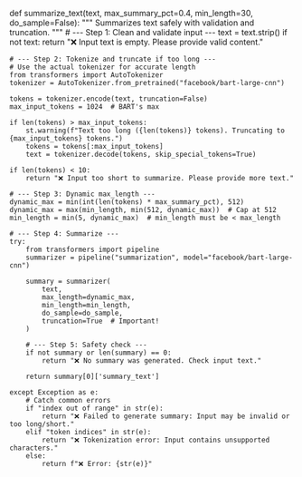 def summarize_text(text, max_summary_pct=0.4, min_length=30, do_sample=False):
    """
    Summarizes text safely with validation and truncation.
    """
    # --- Step 1: Clean and validate input ---
    text = text.strip()
    if not text:
        return "❌ Input text is empty. Please provide valid content."

    # --- Step 2: Tokenize and truncate if too long ---
    # Use the actual tokenizer for accurate length
    from transformers import AutoTokenizer
    tokenizer = AutoTokenizer.from_pretrained("facebook/bart-large-cnn")

    tokens = tokenizer.encode(text, truncation=False)
    max_input_tokens = 1024  # BART's max

    if len(tokens) > max_input_tokens:
        st.warning(f"Text too long ({len(tokens)} tokens). Truncating to {max_input_tokens} tokens.")
        tokens = tokens[:max_input_tokens]
        text = tokenizer.decode(tokens, skip_special_tokens=True)

    if len(tokens) < 10:
        return "❌ Input too short to summarize. Please provide more text."

    # --- Step 3: Dynamic max_length ---
    dynamic_max = min(int(len(tokens) * max_summary_pct), 512)
    dynamic_max = max(min_length, min(512, dynamic_max))  # Cap at 512
    min_length = min(5, dynamic_max)  # min_length must be < max_length

    # --- Step 4: Summarize ---
    try:
        from transformers import pipeline
        summarizer = pipeline("summarization", model="facebook/bart-large-cnn")

        summary = summarizer(
            text,
            max_length=dynamic_max,
            min_length=min_length,
            do_sample=do_sample,
            truncation=True  # Important!
        )

        # --- Step 5: Safety check ---
        if not summary or len(summary) == 0:
            return "❌ No summary was generated. Check input text."

        return summary[0]['summary_text']

    except Exception as e:
        # Catch common errors
        if "index out of range" in str(e):
            return "❌ Failed to generate summary: Input may be invalid or too long/short."
        elif "token indices" in str(e):
            return "❌ Tokenization error: Input contains unsupported characters."
        else:
            return f"❌ Error: {str(e)}"